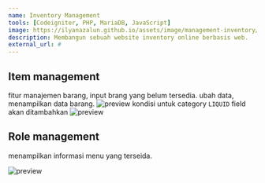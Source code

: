 ```yaml
---
name: Inventory Management
tools: [Codeigniter, PHP, MariaDB, JavaScript]
image: https://ilyanazalun.github.io/assets/image/management-inventory/screenshot-management.local-2021.11.14-11_14_05.png
description: Membangun sebuah website inventory online berbasis web.
external_url: #
---
```


## Item management
fitur manajemen barang, input brang yang belum tersedia. ubah data, menampilkan data barang.
![preview]({{'/assets/image'|relative_url}}/management-inventory/screenshot-management.local-2021.12.02-12_26_21.png)
kondisi untuk category ``LIQUID`` field akan ditambahkan
![preview]({{'/assets/image'|relative_url}}/management-inventory/screenshot-management.local-2021.12.02-12_27_46.png)


## Role management
menampilkan informasi menu yang terseida.

![preview]({{'/assets/image'|relative_url}}/management-inventory/screenshot-management.local-2021.11.14-11_15_44.png)